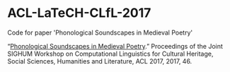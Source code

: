 # ACL-LaTeCH-CLfL-2017

Code for paper 'Phonological Soundscapes in Medieval Poetry'

“[Phonological Soundscapes in Medieval Poetry](http://aclweb.org/anthology/W17-2207).”
Proceedings of the Joint SIGHUM Workshop on Computational Linguistics for Cultural Heritage, Social Sciences, Humanities and Literature, ACL 2017, 2017, 46.
